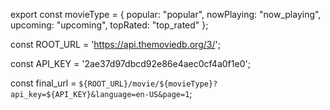 export const movieType = {
  popular: "popular",
  nowPlaying: "now_playing",
  upcoming: "upcoming",
  topRated: "top_rated"
};

const ROOT_URL = 'https://api.themoviedb.org/3/';

const API_KEY = '2ae37d97dbcd92e86e4aec0cf4a0f1e0';

const final_url = `${ROOT_URL}/movie/${movieType}?api_key=${API_KEY}&language=en-US&page=1`;


